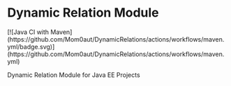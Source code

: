 # Dynamic Relation Module
<p>
[![Java CI with Maven](https://github.com/Mom0aut/DynamicRelations/actions/workflows/maven.yml/badge.svg)](https://github.com/Mom0aut/DynamicRelations/actions/workflows/maven.yml)
</p>


Dynamic Relation Module for Java EE Projects
